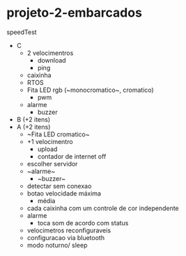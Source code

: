 # projeto-2-embarcados

speedTest

- C
    - 2 velocimentros
        - download
        - ping
    - caixinha
    - RTOS
    - Fita LED rgb (~monocromatico~, cromatico)
        - pwm
    - alarme
        - buzzer    
- B (+2 itens)
- A (+2 itens)
    - ~Fita LED cromatico~
    - +1 velocimentro
        - upload
        - contador de internet off
    - escolher servidor
    - ~alarme~
        - ~buzzer~
    - detectar sem conexao
    - botao velocidade máxima
        - média
    - cada caixinha com um controle de cor independente
    - alarme
        - toca som de acordo com status
    - velocimetros reconfiguraveis 
    - configuracao via bluetooth
    - modo noturno/ sleep
